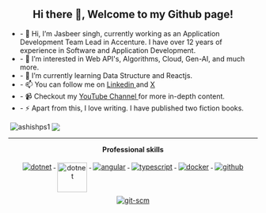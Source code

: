 <h2 align="center">Hi there 👋, Welcome to my Github page!</h2>  

<ul>
<li>
- 👋 Hi, I’m Jasbeer singh, currently working as an Application Development Team Lead in Accenture. I have over 12 years of experience in Software and Application Development. </li>
<li>- 👀 I’m interested in Web API's, Algorithms, Cloud, Gen-AI, and much more.</li>
<li>- 🌱 I’m currently learning Data Structure and Reactjs.</li>
<li>- 📫 You can follow me on <a href="https://www.linkedin.com/in/singhjasbeer/"> Linkedin </a> and <a href="https://x.com/codewithjasbeer"> X </a> </li>
<li>- 📹 Checkout my <a href="https://www.youtube.com/@Codewithjasbeer"> YouTube Channel </a> for more in-depth content.</li>
<li>- ⚡ Apart from this, I love writing. I have published two fiction books.</li>

  </ul>
    

<p>&nbsp;<img align="center" src="https://github-readme-stats.vercel.app/api?username=codewithjasbeer&show_icons=true&locale=en" alt="ashishps1" />
<img align="center" src="https://github-readme-stats.vercel.app/api/top-langs/?username=codewithjasbeer&layout=compact&hide_border=true&&langs_count=10&show_icons=true&theme=transparent" />
</p>

---

<p align="center"> 
 <strong>
  Professional skills
  </strong>
</p>

<p align="center">
  <a href="https://dotnet.microsoft.com/">
    <img src="https://www.vectorlogo.zone/logos/dotnet/dotnet-ar21.svg" alt="dotnet" style="vertical-align:top; margin:4px;">
  </a>
  <a href="https://dotnet.microsoft.com/">
    <img src="https://upload.wikimedia.org/wikipedia/commons/e/ee/.NET_Core_Logo.svg" height="60px" alt="dotnet" style="vertical-align:top; margin:4px;">
  </a>
  
  <a href="https://angular.io">
    <img src="https://www.vectorlogo.zone/logos/angular/angular-ar21.svg" alt="angular" style="vertical-align:top; margin:4px;">
  </a>
  <a href="">
    <img src="https://www.vectorlogo.zone/logos/typescriptlang/typescriptlang-ar21.svg" alt="typescript" style="vertical-align:top; margin:4px;">
  </a>  
  <a href="https://hub.docker.com/">
    <img src="https://www.vectorlogo.zone/logos/docker/docker-ar21.svg" alt="docker" style="vertical-align:top; margin:4px">
  </a>
  
   <a href="https://www.github.com">
    <img src="https://www.vectorlogo.zone/logos/github/github-ar21.svg" alt="github" style="vertical-align:top; margin:4px">
  </a>
  <a href="https://www.git.com">
    <img src="https://www.vectorlogo.zone/logos/git-scm/git-scm-ar21.svg" alt="git-scm" style="vertical-align:top; margin:4px">
  </a>
</p>
<br/>
